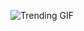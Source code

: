 ![Trending GIF](https://media3.giphy.com/media/v1.Y2lkPThiYjIxNzcyM2M5c2liNzJkNXo4bzQzMTRycHowbnM4ZHQ4ZGY1d2hreHVvZGFicyZlcD12MV9naWZzX3NlYXJjaCZjdD1n/MT5UUV1d4CXE2A37Dg/giphy.gif)
